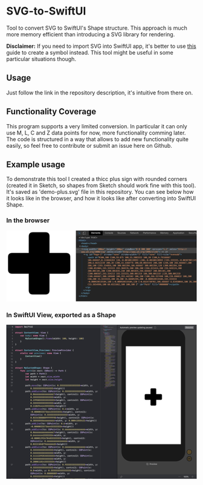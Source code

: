 # SVG-to-SwiftUI

Tool to convert SVG to SwiftUI's Shape structure. This approach is much more memory efficient than introducing a SVG library for rendering.

**Disclaimer:** If you need to import SVG into SwiftUI app, it's better to use [this](https://developer.apple.com/documentation/uikit/uiimage/creating_custom_symbol_images_for_your_app) guide to create a symbol instead. This tool might be useful in some particular situations though.

## Usage

Just follow the link in the repository description, it's intuitive from there on.

## Functionality Coverage

This program supports a very limited conversion. In particular it can only use M, L, C and Z data points for now, more functionality comming later.
The code is structured in a way that allows to add new functionality quite easily, so feel free to contribute or submit an issue here on Github.

## Example usage

To demonstrate this tool I created a thicc plus sign with rounded corners (created it in Sketch, so shapes from Sketch should work fine with this tool).
It's saved as 'demo-plus.svg' file in this repository. You can see below how it looks like in the browser, and how it looks like after converting into SwiftUI Shape.

### In the browser

![SVG file wiewed in the browser](example_svg.png)

### In SwiftUI View, exported as a Shape

![SVG file wiewed in the browser](example_swift.png)
